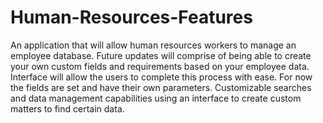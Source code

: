 # Human-Resources-Features
An application that will allow human resources workers to manage an employee database. Future updates will comprise of being able to create your own custom fields and requirements based on your employee data. Interface will allow the users to complete this process with ease. For now the fields are set and have their own parameters. Customizable searches and data management capabilities using an interface to create custom matters to find certain data.